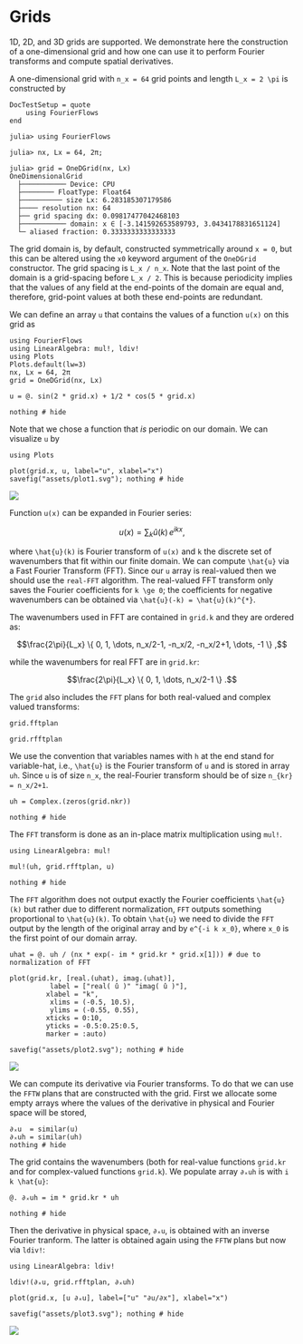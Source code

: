 # Grids


1D, 2D, and 3D grids are supported. We demonstrate here the construction of a 
one-dimensional grid and how one can use it to perform Fourier transforms and 
compute spatial derivatives.

A one-dimensional grid with ``n_x = 64`` grid points and length ``L_x = 2 \pi`` is 
constructed by

```@meta
DocTestSetup = quote
    using FourierFlows
end
```

```jldoctest
julia> using FourierFlows

julia> nx, Lx = 64, 2π;

julia> grid = OneDGrid(nx, Lx)
OneDimensionalGrid
  ├─────────── Device: CPU
  ├──────── FloatType: Float64
  ├────────── size Lx: 6.283185307179586
  ├──── resolution nx: 64
  ├── grid spacing dx: 0.09817477042468103
  ├─────────── domain: x ∈ [-3.141592653589793, 3.0434178831651124]
  └─ aliased fraction: 0.3333333333333333
```

The grid domain is, by default, constructed symmetrically around ``x = 0``, but this can be 
altered using the `x0` keyword argument of the `OneDGrid` constructor. The grid spacing 
is ``L_x / n_x``. Note that the last point of the domain is a grid-spacing before ``L_x / 2``. 
This is because periodicity implies that the values of any field at the end-points of the 
domain are equal and, therefore, grid-point values at both these end-points are redundant.

We can define an array `u` that contains the values of a function ``u(x)`` on this 
grid as

```@setup 1
using FourierFlows
using LinearAlgebra: mul!, ldiv!
using Plots
Plots.default(lw=3)
nx, Lx = 64, 2π
grid = OneDGrid(nx, Lx)
```

```@example 1
u = @. sin(2 * grid.x) + 1/2 * cos(5 * grid.x)

nothing # hide
```

Note that we chose a function that *is* periodic on our domain. We can visualize
`u` by

```@example 1
using Plots

plot(grid.x, u, label="u", xlabel="x")
savefig("assets/plot1.svg"); nothing # hide
```

![](assets/plot1.svg)

Function ``u(x)`` can be expanded in Fourier series:

```math
u(x) = \sum_{k} \hat{u}(k) \, e^{i k x} ,
```

where ``\hat{u}(k)`` is Fourier transform of ``u(x)`` and ``k`` the discrete set of 
wavenumbers that fit within our finite domain. We can compute ``\hat{u}`` via a 
Fast Fourier Transform (FFT). Since our `u` array is real-valued then we should 
use the `real-FFT` algorithm. The real-valued FFT transform only saves the Fourier 
coefficients for ``k \ge 0``; the coefficients for negative wavenumbers can be 
obtained via ``\hat{u}(-k) = \hat{u}(k)^{*}``.

The wavenumbers used in FFT are contained in `grid.k` and they are ordered as:
```math
\frac{2\pi}{L_x} \{ 0, 1, \dots, n_x/2-1, -n_x/2, -n_x/2+1, \dots, -1 \} ,
```
while the wavenumbers for real FFT are in `grid.kr`:

```math
\frac{2\pi}{L_x} \{ 0, 1, \dots, n_x/2-1 \} .
```


The `grid` also includes the `FFT` plans for both real-valued and complex valued transforms:

```@example 1
grid.fftplan
```

```@example 1
grid.rfftplan
```

We use the convention that variables names with `h` at the end stand for variable-hat, i.e., 
``\hat{u}``  is the Fourier transform of ``u`` and is stored in array `uh`. Since `u` is of 
size ``n_x``, the real-Fourier transform should be of size ``n_{kr} = n_x/2+1``.

```@example 1
uh = Complex.(zeros(grid.nkr))

nothing # hide
```

The `FFT` transform is done as an in-place matrix multiplication using `mul!`.

```@example 1
using LinearAlgebra: mul!

mul!(uh, grid.rfftplan, u)

nothing # hide
```

The `FFT` algorithm does not output exactly the Fourier coefficients ``\hat{u}(k)`` but
rather due to different normalization, `FFT` outputs something proportional to ``\hat{u}(k)``. 
To obtain ``\hat{u}`` we need to divide the `FFT` output by the length of the 
original array and by ``e^{-i k x_0}``, where ``x_0`` is the first 
point of our domain array.

```@example 1
uhat = @. uh / (nx * exp(- im * grid.kr * grid.x[1])) # due to normalization of FFT

plot(grid.kr, [real.(uhat), imag.(uhat)],
          label = ["real( û )" "imag( û )"],
         xlabel = "k",
          xlims = (-0.5, 10.5),
          ylims = (-0.55, 0.55),
         xticks = 0:10,
         yticks = -0.5:0.25:0.5,
         marker = :auto)

savefig("assets/plot2.svg"); nothing # hide
```

![](assets/plot2.svg)

We can compute its derivative via Fourier transforms. To do that we can use the
`FFTW` plans that are constructed with the grid. First we allocate some empty arrays
where the values of the derivative in physical and Fourier space will be stored,

```@example 1
∂ₓu  = similar(u)
∂ₓuh = similar(uh)
nothing # hide
```

The grid contains the wavenumbers (both for real-value functions `grid.kr` and 
for complex-valued functions `grid.k`). We populate array `∂ₓuh` is with ``i k \hat{u}``:

```@example 1
@. ∂ₓuh = im * grid.kr * uh

nothing # hide
```

Then the derivative in physical space, `∂ₓu`, is obtained with an inverse Fourier 
tranform. The latter is obtained again using the `FFTW` plans but now via `ldiv!`:

```@example 1
using LinearAlgebra: ldiv!

ldiv!(∂ₓu, grid.rfftplan, ∂ₓuh)

plot(grid.x, [u ∂ₓu], label=["u" "∂u/∂x"], xlabel="x")

savefig("assets/plot3.svg"); nothing # hide
```

![](assets/plot3.svg)
